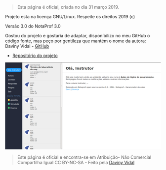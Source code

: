 > Esta página é oficial, criada no dia 31 março 2019.

Projeto esta na licença GNU/Linux. Respeite os direitos 2019 (c)

Versão 3.0 do NotaProf 3.0

Gostou do projeto e gostaria de adaptar, disponíbilizo no meu GitHub o código fonte, mas peço por gentileza que mantém o nome da autora: Daviny Vidal - [GitHub](https://github.com/davinyvidal)

 - [Repositório do projeto](https://davinyvidal.github.io/notaprof_3.0)

![Screenshot](https://raw.githubusercontent.com/davinyvidal/notaprof_3.0/master/np-temas/Temas/pure/Screenshot.png)

> Este página é oficial e encontra-se em Atribuição- Não Comercial Compartilha Igual CC BY-NC-SA - Feito pela [Daviny Vidal](https://davinyvidal.github.io)
